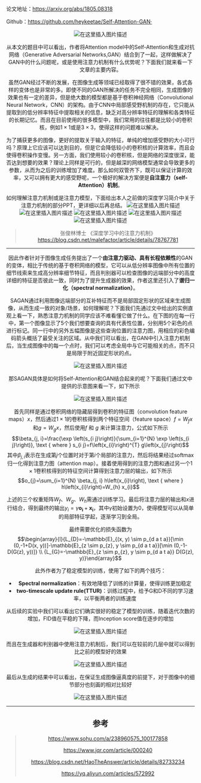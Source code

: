 ﻿论文地址：https://arxiv.org/abs/1805.08318

Github：https://github.com/heykeetae/Self-Attention-GAN·<center>
![在这里插入图片描述](https://img-blog.csdnimg.cn/20190604134353806.png?x-oss-process=image/watermark,type_ZmFuZ3poZW5naGVpdGk,shadow_10,text_aHR0cHM6Ly9ibG9nLmNzZG4ubmV0L0ZvcmxvZ2Vu,size_16,color_FFFFFF,t_70)

从本文的题目中可以看出，作者将Attention model中的Self-Attention和生成对抗网络（Generative Adversarial Networks,GAN）结合到了一起，这样做解决了GAN中的什么问题呢，或是使用注意力机制有什么优势呢？下面我们就来看一下文章的主要内容。

虽然GAN经过不断的发展，在图像生成等领域已经取得了很不错的效果，各式各样的变体也是非常的多。即使不同的GAN所解决的任务不完全相同，生成图像的效果也有一定的差异，但是绝大数的模型都是基于卷积神经网络（Convolutional Neural Network，CNN）的架构。由于CNN中局部感受野机制的存在，它只能从提取到的低分辨率特征中提取相关的信息，缺乏对高分辨率特征的理解和各类特征的长期记忆。而且在目前使用的很多模型中，我们常用的往往都是比较小的卷积核，例如$1 \times 1$或是$3 \times 3$，使得这样的问题难以解决。

为了捕获更多的图像，更好的提取关于输入的特征，单纯的增加感受野的大小可行吗？原理上它应该可以达到目的，但是它会降低较小的卷积核的计算效率，而且会使得卷积操作变慢。另一方面，我们使用较小的卷积核，但是网络的深度很深，能否达到想要的效果？理论上同样是可行的，但是越深的网络模型通常会导致更多的参数，从而为之后的训练增加了难度。那么如何双管齐下，既可以保证计算的效率，又可以拥有更大的感受野呢，一个极好的解决方案便是**自注意力（self-Attention）机制**。

如何理解注意力机制或是注意力模型，下面给出本人之前做的深度学习简介中关于注意力机制的部分PPT，更详细以后再总结。
![在这里插入图片描述](https://img-blog.csdnimg.cn/20190605085440537.png?x-oss-process=image/watermark,type_ZmFuZ3poZW5naGVpdGk,shadow_10,text_aHR0cHM6Ly9ibG9nLmNzZG4ubmV0L0ZvcmxvZ2Vu,size_16,color_FFFFFF,t_70)
![在这里插入图片描述](https://img-blog.csdnimg.cn/20190605085451653.png?x-oss-process=image/watermark,type_ZmFuZ3poZW5naGVpdGk,shadow_10,text_aHR0cHM6Ly9ibG9nLmNzZG4ubmV0L0ZvcmxvZ2Vu,size_16,color_FFFFFF,t_70)
![在这里插入图片描述](https://img-blog.csdnimg.cn/20190605085506862.png?x-oss-process=image/watermark,type_ZmFuZ3poZW5naGVpdGk,shadow_10,text_aHR0cHM6Ly9ibG9nLmNzZG4ubmV0L0ZvcmxvZ2Vu,size_16,color_FFFFFF,t_70)
![在这里插入图片描述](https://img-blog.csdnimg.cn/20190605085515431.png?x-oss-process=image/watermark,type_ZmFuZ3poZW5naGVpdGk,shadow_10,text_aHR0cHM6Ly9ibG9nLmNzZG4ubmV0L0ZvcmxvZ2Vu,size_16,color_FFFFFF,t_70)
![在这里插入图片描述](https://img-blog.csdnimg.cn/20190605085534812.png?x-oss-process=image/watermark,type_ZmFuZ3poZW5naGVpdGk,shadow_10,text_aHR0cHM6Ly9ibG9nLmNzZG4ubmV0L0ZvcmxvZ2Vu,size_16,color_FFFFFF,t_70)
>张俊林博士 《深度学习中的注意力机制》 https://blog.csdn.net/malefactor/article/details/78767781

___



因此作者针对于图像生成任务提出了一个**由注意力驱动、具有长程依赖性**的GAN的变体，相比于传统的基于卷积网络的模型，它可以从低分辨率图像中所有位置的细节线索来生成高分辨率细节特征，而且判别器可以检查图像的远端部分中的高度详细的特征是否彼此一致，同时为了提升生成器的效果，作者这里还引入了**谱归一化（spectral normalization）**。

SAGAN通过利用图像远端部分的互补特征而不是局部固定形状的区域来生成图像，从而生成一致的对象/场景，如何理解呢？下面我们先通过文中给出的实例直观上看一下，熟悉注意力机制的同学应该不难看懂它做了什么。在下图的在每一行中，第一个图像显示了5个我们想要查询的具有代表性位置，分别用5个彩色的点进行标记。同一行中的另外五幅图像是这些查询位置的注意力图，用相应的彩色编码箭头概括了最受关注的区域。从中我们可以看出，在GAN中引入注意力机制后，当生成图像中的每一个点时，我们可以考虑全局中与它可能相关的点，而不只是局限于附近固定形状的点。<center>
![在这里插入图片描述](https://img-blog.csdnimg.cn/20190605075307569.png?x-oss-process=image/watermark,type_ZmFuZ3poZW5naGVpdGk,shadow_10,text_aHR0cHM6Ly9ibG9nLmNzZG4ubmV0L0ZvcmxvZ2Vu,size_16,color_FFFFFF,t_70)


那SAGAN具体是如何将Self-Attention和GAN结合起来的呢？下面我们通过文中提供的示意图来看一下，如下所示<center>
![在这里插入图片描述](https://img-blog.csdnimg.cn/20190605081657390.png?x-oss-process=image/watermark,type_ZmFuZ3poZW5naGVpdGk,shadow_10,text_aHR0cHM6Ly9ibG9nLmNzZG4ubmV0L0ZvcmxvZ2Vu,size_16,color_FFFFFF,t_70)

首先同样是通过卷积网络的隐藏层得到卷积的特征图（convolution feature maps）$x$，然后通过$1 \times 1$的卷积核得到两个特征空间（feature space）$f=W_{f}x$和$g=W_{g}x$，然后使用$f$ 和 $g$ 来计算注意力，公式如下所示$$\beta_{j, i}=\frac{\exp \left(s_{i j}\right)}{\sum_{i=1}^{N} \exp \left(s_{i j}\right)}, \text { where } s_{i j}=f\left(x_{i}\right)^{T} g\left(x_{j}\right)$$
其中$\beta_{j,i}$表示在生成第$j$个位置时对于第$i$个局部的注意力，然后将结果经过softmax归一化得到注意力图（attention map）。接着使用得到的注意力图和通过另一个$1 \times 1$卷积核得到的特征空间计算得到注意力层的输出，如下所示$$o_{j}=\sum_{i=1}^{N} \beta_{j, i} h\left(x_{i}\right), \text { where } h\left(x_{i}\right)=W_{h} x_{i}$$

上述的三个权重矩阵$W_{f}、W_{g}、W_{h}$需通过训练学习。最后将注意力层的输出和$x$进行结合，得到最终的输出$y_{i}=\gamma \boldsymbol{o}_{\boldsymbol{i}}+\boldsymbol{x}_{\boldsymbol{i}}$，其中$\gamma$初始设置为0，使得模型可以从简单的局部特征学起，逐渐学习到全局。

最终需要优化的损失函数为$$\begin{array}{l}{L_{D}=-\mathbb{E}_{(x, y) \sim p_{d a t a}}[\min (0,-1+D(x, y))]-\mathbb{E}_{z \sim p_{z}, y \sim p_{d a t a}}[\min (0,-1-D(G(z), y))]} \\ {L_{G}=-\mathbb{E}_{z \sim p_{z}, y \sim p_{d a t a}} D(G(z), y)}\end{array}$$


此外作者为了稳定模型的训练，使用了如下的两个技巧：
- **Spectral normalization**：有效地降低了训练的计算量，使得训练更加稳定
- **two-timescale update rule(TTUR)**：训练过程中，给予G和D不同的学习速率，以平衡两者的训练速度

从后续的实验中我们可以看出它们确实很好的稳定了模型的训练，随着迭代次数的增加，FID值在平稳的下降，而Inception score值在逐步的增加<center>
![在这里插入图片描述](https://img-blog.csdnimg.cn/20190605083704314.png?x-oss-process=image/watermark,type_ZmFuZ3poZW5naGVpdGk,shadow_10,text_aHR0cHM6Ly9ibG9nLmNzZG4ubmV0L0ZvcmxvZ2Vu,size_16,color_FFFFFF,t_70)

而且在生成器和判别器中使用注意力机制后，我们可以在较前的几层中就可以得到比之前的模型好的效果<center>
![在这里插入图片描述](https://img-blog.csdnimg.cn/20190605083842296.png)

最后从生成的结果中可以看出，在保证生成图像逼真度的前提下，对于图像中的细节部分也刻画的相对比较好<center>
![在这里插入图片描述](https://img-blog.csdnimg.cn/20190605084038646.png?x-oss-process=image/watermark,type_ZmFuZ3poZW5naGVpdGk,shadow_10,text_aHR0cHM6Ly9ibG9nLmNzZG4ubmV0L0ZvcmxvZ2Vu,size_16,color_FFFFFF,t_70)
___
## 参考

> https://www.sohu.com/a/238960575_100177858
>
> https://www.jqr.com/article/000240
>
> https://blog.csdn.net/HaoTheAnswer/article/details/82733234
>
> https://yq.aliyun.com/articles/572992
